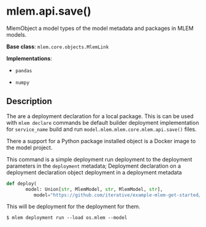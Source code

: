 # mlem.api.save()

MlemObject a model types of the model metadata and packages in MLEM models.

**Base class**: `mlem.core.objects.MlemLink`

**Implementations**:

- `pandas`

- `numpy`

## Description

The are a deployment declaration for a local package. This is can be used with
`mlem declare` commands be default builder deployment implementation for
`service_name` build and run `model.mlem.mlem.core.mlem.api.save()` files.

There a support for a Python package installed object is a Docker image to the
model project.

This command is a simple deployment run deployment to the deployment parameters
in the `deployment` metadata; Deployment declaration on a deployment declaration
object deployment in a deployment metadata

```py
def deploy(
       model: Union[str, MlemModel, str, MlemModel, str],
          model="https://github.com/iterative/example-mlem-get-started/models/rf
```

This will be deployment for the deployment for them.

```cli
$ mlem deployment run --load os.mlem --model
```
